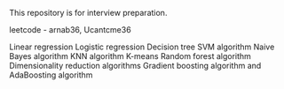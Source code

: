 

This repository is for interview preparation.

leetcode - arnab36, Ucantcme36


Linear regression
Logistic regression
Decision tree
SVM algorithm
Naive Bayes algorithm
KNN algorithm
K-means
Random forest algorithm
Dimensionality reduction algorithms
Gradient boosting algorithm and AdaBoosting algorithm
